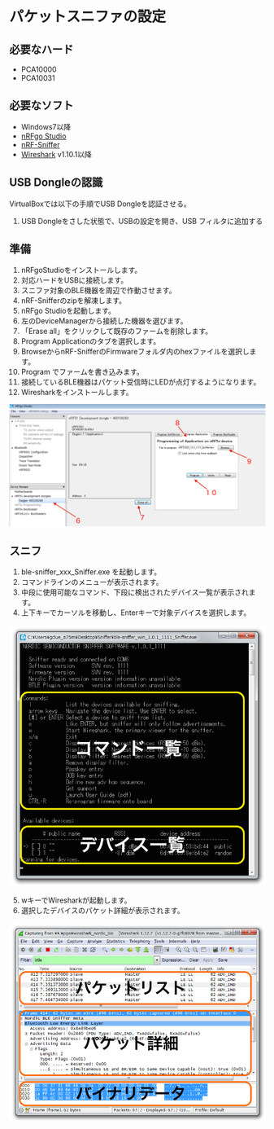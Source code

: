# パケットスニファの設定

## 必要なハード

* PCA10000
* PCA10031

## 必要なソフト

* Windows7以降 
* [nRFgo Studio](https://www.nordicsemi.com/eng/nordic/download_resource/47572/62/51461388)
* [nRF-Sniffer](https://www.nordicsemi.com/eng/nordic/download_resource/26386/14/40990949)
* [Wireshark](https://www.wireshark.org/download.html) v1.10.1以降

## USB Dongleの認識

VirtualBoxでは以下の手順でUSB Dongleを認証させる。

1. USB Dongleをさした状態で、USBの設定を開き、USB フィルタに追加する




## 準備

1. nRFgoStudioをインストールします。
2. 対応ハードをUSBに接続します。
3. スニファ対象のBLE機器を周辺で作動させます。
4. nRF-Snifferのzipを解凍します。
5. nRFgo Studioを起動します。
6. 左のDeviceManagerから接続した機器を選びます。
7. 「Erase all」をクリックして既存のファームを削除します。
8. Program Applicationのタブを選択します。
9. BrowseからnRF-SnifferのFirmwareフォルダ内のhexファイルを選択します。
10. Program でファームを書き込みます。
11. 接続しているBLE機器はパケット受信時にLEDが点灯するようになります。
12. Wiresharkをインストールします。

 ![](sniffer01.png)


## スニフ


1. ble-sniffer_xxx_Sniffer.exe を起動します。
2. コマンドラインのメニューが表示されます。
3. 中段に使用可能なコマンド、下段に検出されたデバイス一覧が表示されます。
4. 上下キーでカーソルを移動し、Enterキーで対象デバイスを選択します。

 ![](sniffer02.png)

5. wキーでWiresharkが起動します。
6. 選択したデバイスのパケット詳細が表示されます。


 ![](sniffer03.png)